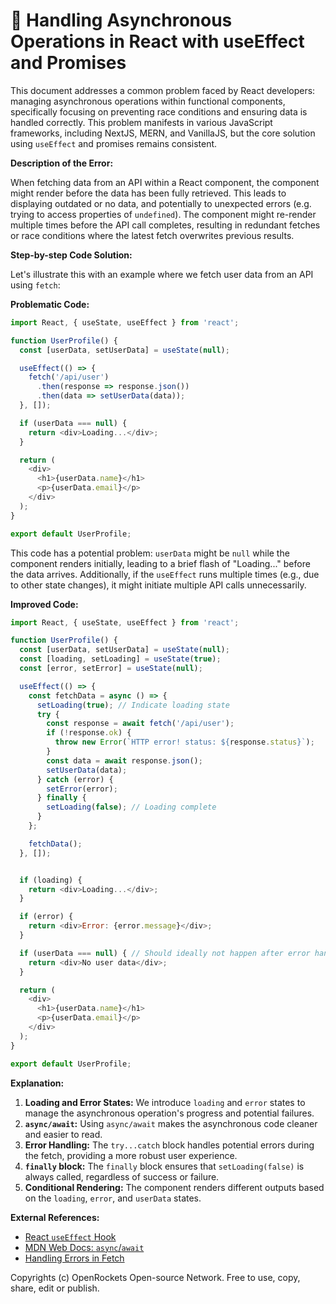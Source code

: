 # 🐞 Handling Asynchronous Operations in React with useEffect and Promises


This document addresses a common problem faced by React developers: managing asynchronous operations within functional components, specifically focusing on preventing race conditions and ensuring data is handled correctly.  This problem manifests in various JavaScript frameworks, including NextJS, MERN, and VanillaJS, but the core solution using `useEffect` and promises remains consistent.

**Description of the Error:**

When fetching data from an API within a React component, the component might render before the data has been fully retrieved. This leads to displaying outdated or no data, and potentially to unexpected errors (e.g. trying to access properties of `undefined`).  The component might re-render multiple times before the API call completes, resulting in redundant fetches or race conditions where the latest fetch overwrites previous results.

**Step-by-step Code Solution:**

Let's illustrate this with an example where we fetch user data from an API using `fetch`:

**Problematic Code:**

```javascript
import React, { useState, useEffect } from 'react';

function UserProfile() {
  const [userData, setUserData] = useState(null);

  useEffect(() => {
    fetch('/api/user')
      .then(response => response.json())
      .then(data => setUserData(data));
  }, []);

  if (userData === null) {
    return <div>Loading...</div>;
  }

  return (
    <div>
      <h1>{userData.name}</h1>
      <p>{userData.email}</p>
    </div>
  );
}

export default UserProfile;
```

This code has a potential problem:  `userData` might be `null` while the component renders initially, leading to a brief flash of "Loading..." before the data arrives.  Additionally, if the `useEffect` runs multiple times (e.g., due to other state changes), it might initiate multiple API calls unnecessarily.

**Improved Code:**

```javascript
import React, { useState, useEffect } from 'react';

function UserProfile() {
  const [userData, setUserData] = useState(null);
  const [loading, setLoading] = useState(true);
  const [error, setError] = useState(null);

  useEffect(() => {
    const fetchData = async () => {
      setLoading(true); // Indicate loading state
      try {
        const response = await fetch('/api/user');
        if (!response.ok) {
          throw new Error(`HTTP error! status: ${response.status}`);
        }
        const data = await response.json();
        setUserData(data);
      } catch (error) {
        setError(error);
      } finally {
        setLoading(false); // Loading complete
      }
    };

    fetchData();
  }, []);


  if (loading) {
    return <div>Loading...</div>;
  }

  if (error) {
    return <div>Error: {error.message}</div>;
  }

  if (userData === null) { // Should ideally not happen after error handling
    return <div>No user data</div>;
  }

  return (
    <div>
      <h1>{userData.name}</h1>
      <p>{userData.email}</p>
    </div>
  );
}

export default UserProfile;
```

**Explanation:**

1. **Loading and Error States:** We introduce `loading` and `error` states to manage the asynchronous operation's progress and potential failures.
2. **`async/await`:**  Using `async/await` makes the asynchronous code cleaner and easier to read.
3. **Error Handling:** The `try...catch` block handles potential errors during the fetch, providing a more robust user experience.
4. **`finally` block:** The `finally` block ensures that `setLoading(false)` is always called, regardless of success or failure.
5. **Conditional Rendering:** The component renders different outputs based on the `loading`, `error`, and `userData` states.


**External References:**

* [React `useEffect` Hook](https://reactjs.org/docs/hooks-reference.html#useeffect)
* [MDN Web Docs: `async`/`await`](https://developer.mozilla.org/en-US/docs/Web/JavaScript/Reference/Statements/async_function)
* [Handling Errors in Fetch](https://developer.mozilla.org/en-US/docs/Web/API/Fetch_API/Using_Fetch)

Copyrights (c) OpenRockets Open-source Network. Free to use, copy, share, edit or publish.

